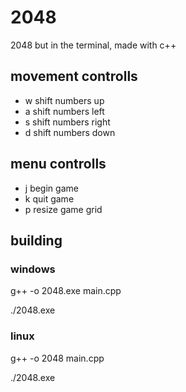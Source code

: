 # 2048
2048 but in the terminal, made with c++
## movement controlls
- w shift numbers up
- a shift numbers left
- s shift numbers right
- d shift numbers down

## menu controlls
- j begin game
- k quit game
- p resize game grid

## building

### windows

g++ -o 2048.exe main.cpp

./2048.exe

### linux

g++ -o 2048 main.cpp

./2048.exe
